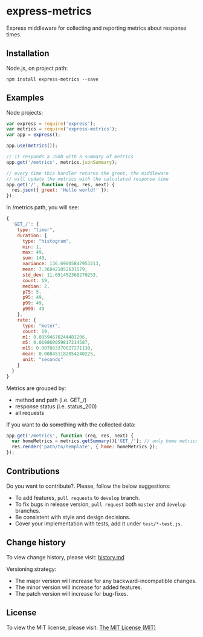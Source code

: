 # express-metrics

Express middleware for collecting and reporting metrics about response times.

## Installation

Node.js, on project path:

```
npm install express-metrics --save
```

## Examples

Node projects:

```js
var express = require('express');
var metrics = require('express-metrics');
var app = express();

app.use(metrics());

// it responds a JSON with a summary of metrics
app.get('/metrics', metrics.jsonSummary);

// every time this handler returns the greet, the middleware
// will update the metrics with the calculated response time
app.get('/', function (req, res, next) {
  res.json({ greet: 'Hello world!' });
});
```

In /metrics path, you  will see:
```js
{
  'GET_/': {
    type: "timer",
    duration: {
      type: "histogram",
      min: 1,
      max: 49,
      sum: 140,
      variance: 136.69005847953213,
      mean: 7.368421052631579,
      std_dev: 11.691452368270253,
      count: 19,
      median: 2,
      p75: 5,
      p95: 49,
      p99: 49,
      p999: 49
    },
    rate: {
      type: "meter",
      count: 19,
      m1: 0.09594670244481206,
      m5: 0.019860059817214587,
      m15: 0.007863370827271138,
      mean: 0.008451182854240225,
      unit: "seconds"
    }
  }
}
```
Metrics are grouped by:
  - method and path (i.e. GET_/)
  - response status (i.e. status_200)
  - all requests

If you want to do something with the collected data:

```js
app.get('/metrics', function (req, res, next) {
  var homeMetrics = metrics.getSummary()['GET_/']; // only home metrics
  res.render('path/to/template', { home: homeMetrics });
});
```

## Contributions

Do you want to contribute?. Please, follow the below suggestions:
  - To add features, `pull requests` to `develop` branch.
  - To fix bugs in release version, `pull request` both `master` and `develop` branches.
  - Be consistent with style and design decisions.
  - Cover your implementation with tests, add it under `test/*-test.js`.

## Change history

To view change history, please visit: [history.md](https://github.com/dgaubert/express-metrics)

Versioning strategy:

  - The major version will increase for any backward-incompatible changes.
  - The minor version will increase for added features.
  - The patch version will increase for bug-fixes.

## License

To view the MIT license, please visit: [The MIT License (MIT)](https://github.com/dgaubert/express-metrics)
